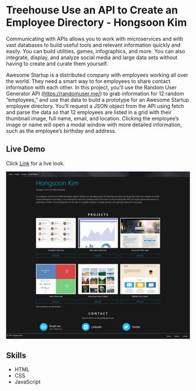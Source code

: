 # Treehouse Use an API to Create an Employee Directory - Hongsoon Kim
<p>Communicating with APIs allows you to work with microservices and with vast databases to build useful tools and relevant information quickly and easily. You can build utilities, games, infographics, and more. You can also integrate, display, and analyze social media and large data sets without having to create and curate them yourself.

Awesome Startup is a distributed company with employees working all over the world. They need a smart way to for employees to share contact information with each other. In this project, you’ll use the Random User Generator API (https://randomuser.me/) to grab information for 12 random “employees,” and use that data to build a prototype for an Awesome Startup employee directory. You’ll request a JSON object from the API using fetch and parse the data so that 12 employees are listed in a grid with their thumbnail image, full name, email, and location. Clicking the employee’s image or name will open a modal window with more detailed information, such as the employee’s birthday and address.</p>

## Live Demo
Click [Link](https://hkim2979.github.io/project_9/) for a live look.

<p align="center">
  <img src="https://github.com/hkim2979/treehouse_project_9_hongsoonkim/blob/main/image_1.png">
</p>
 
 ## Skills
- HTML
- CSS
- JavaScript
